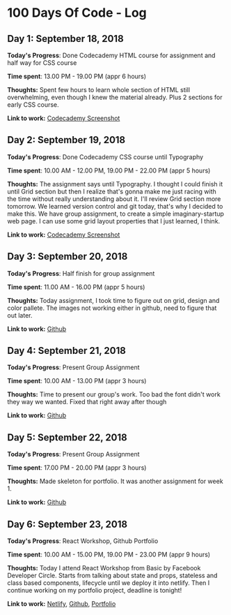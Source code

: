 # 100 Days Of Code - Log

## Day 1: September 18, 2018

**Today's Progress**: Done Codecademy HTML course for assignment and half way for CSS course

**Time spent**: 13.00 PM - 19.00 PM (appr 6 hours)

**Thoughts:** Spent few hours to learn whole section of HTML still overwhelming, even though I knew the material already. Plus 2 sections for early CSS course.

**Link to work:** [Codecademy Screenshot](https://www.dropbox.com/s/so1z2b8xi5rwhtv/codecademy-html.png?dl=0)

## Day 2: September 19, 2018

**Today's Progress**: Done Codecademy CSS course until Typography

**Time spent**: 10.00 AM - 12.00 PM, 19.00 PM - 22.00 PM (appr 5 hours)

**Thoughts:** The assignment says until Typography. I thought I could finish it until Grid section but then I realize that's gonna make me just racing with the time without really understanding about it. I'll review Grid section more tomorrow. We learned version control and git today, that's why I decided to make this. We have group assignment, to create a simple imaginary-startup web page. I can use some grid layout properties that I just learned, I think.

**Link to work:** [Codecademy Screenshot](https://www.dropbox.com/s/ekvyx1csg48a4wx/codecademy-css.png?dl=0)

## Day 3: September 20, 2018

**Today's Progress**: Half finish for group assignment

**Time spent**: 11.00 AM - 16.00 PM (appr 5 hours)

**Thoughts:** Today assignment, I took time to figure out on grid, design and color pallete. The images not working either in github, need to figure that out later.

**Link to work:** [Github](https://desyarmariena.github.io/imaginary-startup-portofolio/)

## Day 4: September 21, 2018

**Today's Progress**: Present Group Assignment

**Time spent**: 10.00 AM - 13.00 PM (appr 3 hours)

**Thoughts:** Time to present our group's work. Too bad the font didn't work they way we wanted. Fixed that right away after though

**Link to work:** [Github](https://desyarmariena.github.io/imaginary-startup-portofolio/)

## Day 5: September 22, 2018

**Today's Progress**: Present Group Assignment

**Time spent**: 17.00 PM - 20.00 PM (appr 3 hours)

**Thoughts:** Made skeleton for portfolio. It was another assignment for week 1.

**Link to work:** [Github](https://desyarmariena.github.io/)

## Day 6: September 23, 2018

**Today's Progress**: React Workshop, Github Portfolio

**Time spent**: 10.00 AM - 15.00 PM, 19.00 PM - 23.00 PM (appr 9 hours)

**Thoughts:** Today I attend React Workshop from Basic by Facebook Developer Circle. Starts from talking about state and props, stateless and class based components, lifecycle until we deploy it into netlify. Then I continue working on my portfolio project, deadline is tonight!

**Link to work:** [Netlify](https://wizardly-leakey-0caf31.netlify.com/), [Github](https://desyarmariena.github.io/react-blog/), [Portfolio](https://desyarmariena.github.io/)